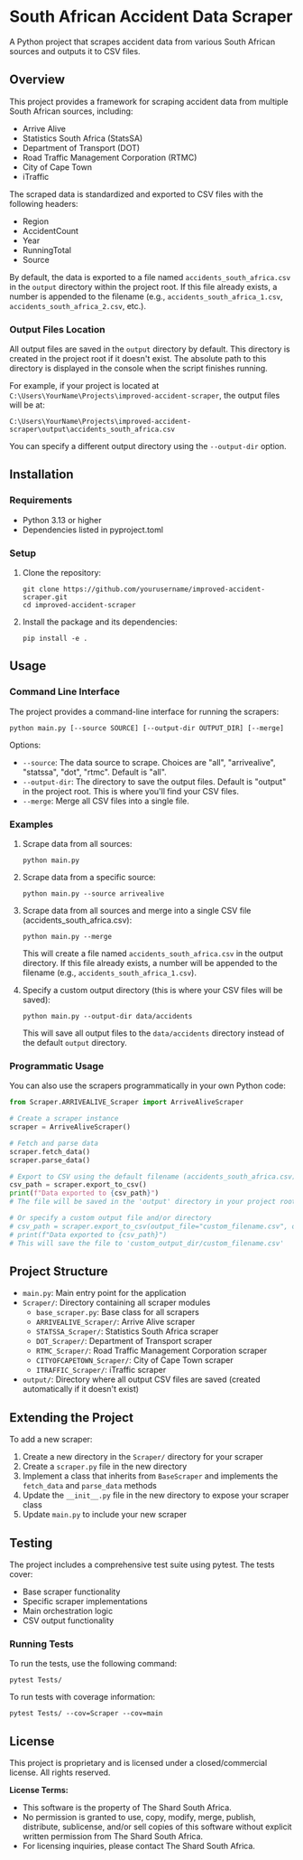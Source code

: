 # South African Accident Data Scraper

A Python project that scrapes accident data from various South African sources and outputs it to CSV files.

## Overview

This project provides a framework for scraping accident data from multiple South African sources, including:

- Arrive Alive
- Statistics South Africa (StatsSA)
- Department of Transport (DOT)
- Road Traffic Management Corporation (RTMC)
- City of Cape Town
- iTraffic

The scraped data is standardized and exported to CSV files with the following headers:
- Region
- AccidentCount
- Year
- RunningTotal
- Source

By default, the data is exported to a file named `accidents_south_africa.csv` in the `output` directory within the project root. If this file already exists, a number is appended to the filename (e.g., `accidents_south_africa_1.csv`, `accidents_south_africa_2.csv`, etc.).

### Output Files Location

All output files are saved in the `output` directory by default. This directory is created in the project root if it doesn't exist. The absolute path to this directory is displayed in the console when the script finishes running.

For example, if your project is located at `C:\Users\YourName\Projects\improved-accident-scraper`, the output files will be at:
```
C:\Users\YourName\Projects\improved-accident-scraper\output\accidents_south_africa.csv
```

You can specify a different output directory using the `--output-dir` option.

## Installation

### Requirements

- Python 3.13 or higher
- Dependencies listed in pyproject.toml

### Setup

1. Clone the repository:
   ```
   git clone https://github.com/yourusername/improved-accident-scraper.git
   cd improved-accident-scraper
   ```

2. Install the package and its dependencies:
   ```
   pip install -e .
   ```

## Usage

### Command Line Interface

The project provides a command-line interface for running the scrapers:

```
python main.py [--source SOURCE] [--output-dir OUTPUT_DIR] [--merge]
```

Options:
- `--source`: The data source to scrape. Choices are "all", "arrivealive", "statssa", "dot", "rtmc". Default is "all".
- `--output-dir`: The directory to save the output files. Default is "output" in the project root. This is where you'll find your CSV files.
- `--merge`: Merge all CSV files into a single file.

### Examples

1. Scrape data from all sources:
   ```
   python main.py
   ```

2. Scrape data from a specific source:
   ```
   python main.py --source arrivealive
   ```

3. Scrape data from all sources and merge into a single CSV file (accidents_south_africa.csv):
   ```
   python main.py --merge
   ```
   This will create a file named `accidents_south_africa.csv` in the output directory. If this file already exists, a number will be appended to the filename (e.g., `accidents_south_africa_1.csv`).

4. Specify a custom output directory (this is where your CSV files will be saved):
   ```
   python main.py --output-dir data/accidents
   ```
   This will save all output files to the `data/accidents` directory instead of the default `output` directory.

### Programmatic Usage

You can also use the scrapers programmatically in your own Python code:

```python
from Scraper.ARRIVEALIVE_Scraper import ArriveAliveScraper

# Create a scraper instance
scraper = ArriveAliveScraper()

# Fetch and parse data
scraper.fetch_data()
scraper.parse_data()

# Export to CSV using the default filename (accidents_south_africa.csv) in the default output directory
csv_path = scraper.export_to_csv()
print(f"Data exported to {csv_path}")
# The file will be saved in the 'output' directory in your project root

# Or specify a custom output file and/or directory
# csv_path = scraper.export_to_csv(output_file="custom_filename.csv", output_dir="custom_output_dir")
# print(f"Data exported to {csv_path}")
# This will save the file to 'custom_output_dir/custom_filename.csv'
```

## Project Structure

- `main.py`: Main entry point for the application
- `Scraper/`: Directory containing all scraper modules
  - `base_scraper.py`: Base class for all scrapers
  - `ARRIVEALIVE_Scraper/`: Arrive Alive scraper
  - `STATSSA_Scraper/`: Statistics South Africa scraper
  - `DOT_Scraper/`: Department of Transport scraper
  - `RTMC_Scraper/`: Road Traffic Management Corporation scraper
  - `CITYOFCAPETOWN_Scraper/`: City of Cape Town scraper
  - `ITRAFFIC_Scraper/`: iTraffic scraper
- `output/`: Directory where all output CSV files are saved (created automatically if it doesn't exist)

## Extending the Project

To add a new scraper:

1. Create a new directory in the `Scraper/` directory for your scraper
2. Create a `scraper.py` file in the new directory
3. Implement a class that inherits from `BaseScraper` and implements the `fetch_data` and `parse_data` methods
4. Update the `__init__.py` file in the new directory to expose your scraper class
5. Update `main.py` to include your new scraper

## Testing

The project includes a comprehensive test suite using pytest. The tests cover:

- Base scraper functionality
- Specific scraper implementations
- Main orchestration logic
- CSV output functionality

### Running Tests

To run the tests, use the following command:

```
pytest Tests/
```

To run tests with coverage information:

```
pytest Tests/ --cov=Scraper --cov=main
```

## License

This project is proprietary and is licensed under a closed/commercial license. All rights reserved.

**License Terms:**
- This software is the property of The Shard South Africa.
- No permission is granted to use, copy, modify, merge, publish, distribute, sublicense, and/or sell copies of this software without explicit written permission from The Shard South Africa.
- For licensing inquiries, please contact The Shard South Africa.
